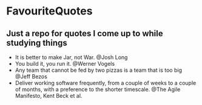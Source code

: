 # FavouriteQuotes
Just a repo for quotes I come up to while studying things
---------------------------------------------------------

 - It is better to make Jar, not War. @Josh Long
 - You build it, you run it. @Werner Vogels
 - Any team that cannot be fed by two pizzas is a team that is too big @Jeff Bezos
 - Deliver working software frequently, from a couple of weeks to a couple of months, with a preference to the shorter timescale. @The Agile Manifesto, Kent Beck et al.

